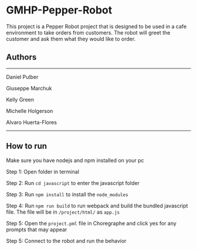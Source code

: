 # GMHP-Pepper-Robot

This project is a Pepper Robot project that is designed to be used in a cafe environment to take orders from customers. The robot will greet the customer and ask them what they would like to order.

## Authors

---

Daniel Pulber

Giuseppe Marchuk

Kelly Green

Michelle Holgerson

Alvaro Huerta-Flores

---

## How to run

Make sure you have nodejs and npm installed on your pc

Step 1: Open folder in terminal

Step 2: Run `cd javascript` to enter the javascript folder

Step 3: Run `npm install` to install the `node_modules`

Step 4: Run `npm run build` to run webpack and build the bundled javascript file. The file will be in `/project/html/` as `app.js`

Step 5: Open the `project.pml` file in Choregraphe and click yes for any prompts that may appear

Step 5: Connect to the robot and run the behavior
